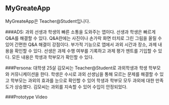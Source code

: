 ## MyGreateApp
MyGreateApp은 Teacher@Student입니다.

###ADS:
 과외 선생과 학생의 빠른 소통을 도와주는 앱이다. 선생과 학생은 빠르게 Q&A를 해결할 수 있다. Q&A란에는 사진이나 손가락 화면 터치로 그린 그림을 올릴 수 있어 간편한 Q&A 해결이 강점이다. 
 부가적 기능으로 앱에서 과외 시간과 장소, 과제 내용을 확인할 수 있다. 선생은 과제 수행 여부를 기록하고 과제 평가 멘트를 기입할 수 있다. 모든 내용은 학생과 학부모가 확인할 수 있다. 
 
###Persona:
대학생 25살 김모씨는 Teacher@Student로 과외학생과 학생 학부모와 커뮤니케이션을 한다. 학생은 수시로 과외 선생님을 통해 모르는 문제를 해결할 수 있고 학부모는 과외의 효과를 눈으로 확인할 수 있어 학생과 학부모 모두 과외에 대한 만족도가 상승했다. 김모씨는 과외를 지속할 수 있어 수입이 안정되었다. 

###Prototype Video
 